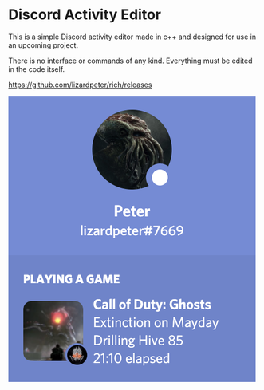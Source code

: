 # Discord Activity Editor

This is a simple Discord activity editor made in c++ and designed for use in an upcoming project. 

There is no interface or commands of any kind. Everything must be edited in the code itself.

https://github.com/lizardpeter/rich/releases

![Discord Example](https://github.com/lizardpeter/rich/blob/master/images/rich.png)
